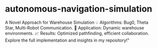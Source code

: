 # autonomous-navigation-simulation
A Novel Approach for Warehouse Simulation  💡 Algorithms: Bug0, Theta Star, Multi-Robot Communication.
🚛 Application: Dynamic warehouse environments.
📈 Results: Optimized pathfinding, efficient collaboration.
Explore the full implementation and insights in my repository!"
